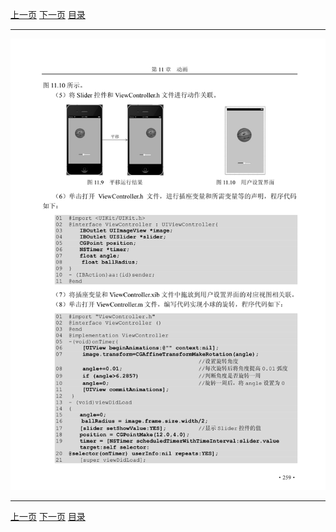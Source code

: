 [上一页](270.md) [下一页](272.md) [目录](../README.md)

***

![271](../images/271.png)

***

[上一页](270.md) [下一页](272.md) [目录](../README.md)